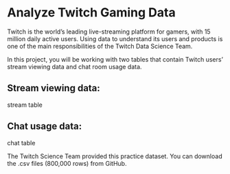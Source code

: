 # Analyze Twitch Gaming Data

Twitch is the world’s leading live-streaming platform for gamers, with 15 million daily active users. Using data to understand its users and products is one of the main responsibilities of the Twitch Data Science Team.

In this project, you will be working with two tables that contain Twitch users’ stream viewing data and chat room usage data.

## Stream viewing data: 
stream table

## Chat usage data:
chat table

The Twitch Science Team provided this practice dataset. You can download the .csv files (800,000 rows) from GitHub.
